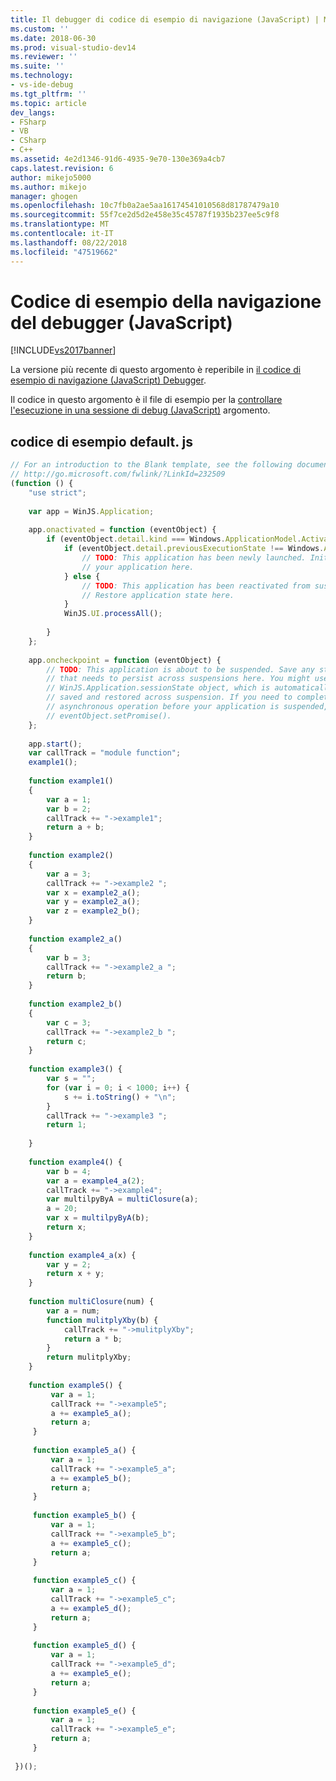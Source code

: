 ```yaml
---
title: Il debugger di codice di esempio di navigazione (JavaScript) | Microsoft Docs
ms.custom: ''
ms.date: 2018-06-30
ms.prod: visual-studio-dev14
ms.reviewer: ''
ms.suite: ''
ms.technology:
- vs-ide-debug
ms.tgt_pltfrm: ''
ms.topic: article
dev_langs:
- FSharp
- VB
- CSharp
- C++
ms.assetid: 4e2d1346-91d6-4935-9e70-130e369a4cb7
caps.latest.revision: 6
author: mikejo5000
ms.author: mikejo
manager: ghogen
ms.openlocfilehash: 10c7fb0a2ae5aa16174541010568d81787479a10
ms.sourcegitcommit: 55f7ce2d5d2e458e35c45787f1935b237ee5c9f8
ms.translationtype: MT
ms.contentlocale: it-IT
ms.lasthandoff: 08/22/2018
ms.locfileid: "47519662"
---
```

# <a name="debugger-navigation-sample-code-javascript"></a>Codice di esempio della navigazione del debugger (JavaScript)
[!INCLUDE[vs2017banner](../includes/vs2017banner.md)]

La versione più recente di questo argomento è reperibile in [il codice di esempio di navigazione (JavaScript) Debugger](https://docs.microsoft.com/visualstudio/debugger/debugger-navigation-sample-code-javascript).  
  
Il codice in questo argomento è il file di esempio per la [controllare l'esecuzione in una sessione di debug (JavaScript)](../debugger/control-execution-of-a-store-app-in-a-visual-studio-debug-session-for-windows-store-apps-javascript.md) argomento.  
  
## <a name="defaultjs-sample-code"></a>codice di esempio default. js  
  
```javascript  
// For an introduction to the Blank template, see the following documentation:  
// http://go.microsoft.com/fwlink/?LinkId=232509  
(function () {  
    "use strict";  
  
    var app = WinJS.Application;  
  
    app.onactivated = function (eventObject) {  
        if (eventObject.detail.kind === Windows.ApplicationModel.Activation.ActivationKind.launch) {  
            if (eventObject.detail.previousExecutionState !== Windows.ApplicationModel.Activation.ApplicationExecutionState.terminated) {  
                // TODO: This application has been newly launched. Initialize   
                // your application here.  
            } else {  
                // TODO: This application has been reactivated from suspension.   
                // Restore application state here.  
            }  
            WinJS.UI.processAll();  
  
        }  
    };  
  
    app.oncheckpoint = function (eventObject) {  
        // TODO: This application is about to be suspended. Save any state  
        // that needs to persist across suspensions here. You might use the   
        // WinJS.Application.sessionState object, which is automatically  
        // saved and restored across suspension. If you need to complete an  
        // asynchronous operation before your application is suspended, call  
        // eventObject.setPromise().   
    };  
  
    app.start();  
    var callTrack = "module function";  
    example1();  
  
    function example1()  
    {  
        var a = 1;  
        var b = 2;  
        callTrack += "->example1";  
        return a + b;  
    }  
  
    function example2()  
    {  
        var a = 3;  
        callTrack += "->example2 ";  
        var x = example2_a();  
        var y = example2_a();  
        var z = example2_b();  
    }  
  
    function example2_a()  
    {  
        var b = 3;  
        callTrack += "->example2_a ";  
        return b;  
    }  
  
    function example2_b()  
    {  
        var c = 3;  
        callTrack += "->example2_b ";  
        return c;  
    }  
  
    function example3() {  
        var s = "";  
        for (var i = 0; i < 1000; i++) {  
            s += i.toString() + "\n";  
        }  
        callTrack += "->example3 ";  
        return 1;  
  
    }  
  
    function example4() {  
        var b = 4;  
        var a = example4_a(2);  
        callTrack += "->example4";  
        var multilpyByA = multiClosure(a);  
        a = 20;  
        var x = multilpyByA(b);  
        return x;  
    }  
  
    function example4_a(x) {  
        var y = 2;  
        return x + y;  
    }  
  
    function multiClosure(num) {  
        var a = num;  
        function mulitplyXby(b) {  
            callTrack += "->mulitplyXby";  
            return a * b;  
        }  
        return mulitplyXby;  
    }  
  
    function example5() {  
         var a = 1;  
         callTrack += "->example5";  
         a += example5_a();  
         return a;  
     }  
  
     function example5_a() {  
         var a = 1;  
         callTrack += "->example5_a";  
         a += example5_b();  
         return a;  
     }  
  
     function example5_b() {  
         var a = 1;  
         callTrack += "->example5_b";  
         a += example5_c();  
         return a;  
     }  
  
     function example5_c() {  
         var a = 1;  
         callTrack += "->example5_c";  
         a += example5_d();  
         return a;  
     }  
  
     function example5_d() {  
         var a = 1;  
         callTrack += "->example5_d";  
         a += example5_e();  
         return a;  
     }  
  
     function example5_e() {  
         var a = 1;  
         callTrack += "->example5_e";  
         return a;  
     }  
  
 })();  
  
```



